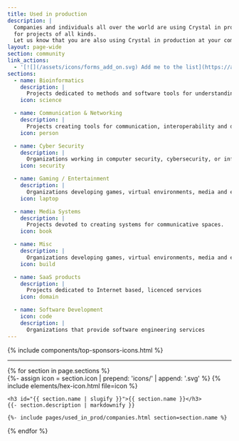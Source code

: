 ```yaml
---
title: Used in production
description: |
  Companies and individuals all over the world are using Crystal in production
  for projects of all kinds.
  Let us know that you are also using Crystal in production at your company or project, and we’ll add you to this list.
layout: page-wide
section: community
link_actions:
  - '[![](/assets/icons/forms_add_on.svg) Add me to the list](https://airtable.com/shrapvn1N02qwkowQ)'
sections:
  - name: Bioinformatics
    description: |
      Projects dedicated to methods and software tools for understanding large biological data sets.
    icon: science

  - name: Communication & Networking
    description: |
      Projects creating tools for communication, interoperability and distribution.
    icon: person

  - name: Cyber Security
    description: |
      Organizations working in computer security, cybersecurity, or information technology security.
    icon: security

  - name: Gaming / Entertainment
    description: |
      Organizations developing games, virtual environments, media and entertainment platforms.
    icon: laptop

  - name: Media Systems
    description: |
      Projects devoted to creating systems for communicative spaces.
    icon: book

  - name: Misc
    description: |
      Organizations developing games, virtual environments, media and entertainment platforms.
    icon: build

  - name: SaaS products
    description: |
      Projects dedicated to Internet based, licenced services
    icon: domain

  - name: Software Development
    icon: code
    description: |
      Organizations that provide software engineering services
---
```


{% include components/top-sponsors-icons.html %}

<hr />

<div class="used-in-production">
  {% for section in page.sections %}
  <section>
    {%- assign icon = section.icon | prepend: 'icons/' | append: '.svg' %}
    {% include elements/hex-icon.html file=icon %}

    <h3 id="{{ section.name | slugify }}">{{ section.name }}</h3>
    {{- section.description | markdownify }}

    {%- include pages/used_in_prod/companies.html section=section.name %}
  </section>
  {% endfor %}
</div>
